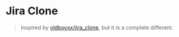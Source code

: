 # Jira Clone

> Inspired by [oldboyxx/jira_clone](https://github.com/oldboyxx/jira_clone), but it is a complete different.
